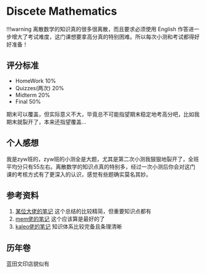 # Discete Mathematics

!!!warning
    离散数学的知识真的很多很离散，而且要求必须使用 English 作答进一步增大了考试难度，这门课想要拿高分真的特别困难。所以每次小测和考试都得好好准备！

## 评分标准

* HomeWork  10%
* Quizzes(两次)   20%
* Midterm   20%
* Final 50%
  
期末可以覆盖，但实际意义不大，毕竟总不可能指望期末稳定地考高分吧，比如我期末就裂开了，本来还指望覆盖...

## 个人感想

我是zyw班的，zyw班的小测全是大题，尤其是第二次小测我狠狠地裂开了，全班平均分只有55左右。离散数学的知识点真的特别多，经过一次小测后你会对这门课的考核方式有了更深入的认识，感觉有些题确实莫名其妙。

## 参考资料

1. [某位大佬的笔记](https://www.yuque.com/oneko/something/discrete-math-remake) 这个总结的比较精简，但重要知识点都有
2. [mem佬的笔记](https://mem.ac/course/dm/) 这个应该算是最好的了
3. [kaleo佬的笔记](https://www.yuque.com/linguisty/zju_courses/discrete) 知识体系比较完备且条理清晰

## 历年卷

蓝田文印店貌似有
